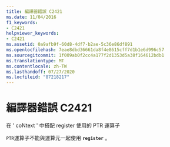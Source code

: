```yaml
---
title: 編譯器錯誤 C2421
ms.date: 11/04/2016
f1_keywords:
- C2421
helpviewer_keywords:
- C2421
ms.assetid: 0a9afb9f-60d8-4df7-b2ae-5c36e86df891
ms.openlocfilehash: 7eae8dbd36661da8f4e8615cff7d1b1e6d996c57
ms.sourcegitcommit: 1f009ab0f2cc4a177f2d1353d5a38f164612bdb1
ms.translationtype: MT
ms.contentlocale: zh-TW
ms.lasthandoff: 07/27/2020
ms.locfileid: "87218217"
---
```

# <a name="compiler-error-c2421"></a>編譯器錯誤 C2421

在 ' coNtext ' 中搭配 register 使用的 PTR 運算子

`PTR`運算子不能與運算元一起使用 **`register`** 。
